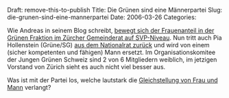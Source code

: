 Draft: remove-this-to-publish
Title: Die Grünen sind eine Männerpartei
Slug: die-grunen-sind-eine-mannerpartei
Date: 2006-03-26
Categories:

Wie Andreas in seinem Blog schreibt, [bewegt sich der Frauenanteil in der Grünen Fraktion im Zürcher Gemeinderat auf SVP-Niveau](http://www.kyriacou.ch/index.html#unique-entry-id-23). Nun tritt auch Pia Hollenstein (Grüne/SG) [aus dem Nationalrat zurück](http://www.news.ch/Ruecktritt+von+Pia+Hollenstein/237508/detail.htm?ref=rss) und wird von einem (sicher kompetenten und fähigen) Mann ersetzt. Im Organisationskomitee der Jungen Grünen Schweiz sind 2 von 6 Mitgliedern weiblich, im jetzigen Vorstand von Zürich sieht es auch nicht viel besser aus.

Was ist mit der Partei los, welche lautstark die [Gleichstellung von Frau und Mann](http://gruene.ch/d/politik/thema.asp?e=1&b=5) verlangt?
